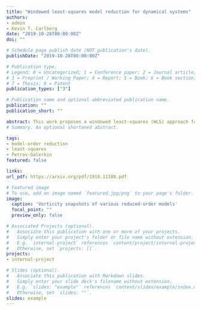 ```yaml
---
title: "Windowed least-squares model reduction for dynamical systems"
authors:
- admin
- Kevin T. Carlberg  
date: "2019-10-28T00:00:00Z"
doi: ""

# Schedule page publish date (NOT publication's date).
publishDate: "2019-10-28T00:00:00Z"

# Publication type.
# Legend: 0 = Uncategorized; 1 = Conference paper; 2 = Journal article;
# 3 = Preprint / Working Paper; 4 = Report; 5 = Book; 6 = Book section;
# 7 = Thesis; 8 = Patent
publication_types: ["3"]

# Publication name and optional abbreviated publication name.
publication: ""
publication_short: ""

abstract: This work proposes a windowed least-squares (WLS) approach for model-reduction of dynamical systems. The proposed approach sequentially minimizes the time-continuous full-order-model residual within a low-dimensional space-time trial subspace over time windows. The approach comprises a generalization of existing model reduction approaches, as particular instances of the methodology recover Galerkin, least-squares Petrov-Galerkin (LSPG), and space-time LSPG projection. In addition, the approach addresses key deficiencies in existing model-reduction techniques, e.g., the dependence of LSPG and space-time LSPG projection on the time discretization and the exponential growth in time exhibited by a posteriori error bounds for both Galerkin and LSPG projection. We consider two types of space-time trial subspaces within the proposed approach: one that reduces only the spatial dimension of the full-order model, and one that reduces both the spatial and temporal dimensions of the full-order model. For each type of trial subspace, we consider two different solution techniques: direct (i.e., discretize then optimize) and indirect (i.e., optimize then discretize). Numerical experiments conducted using trial subspaces characterized by spatial dimension reduction demonstrate that the WLS approach can yield more accurate solutions with lower space-time residuals than Galerkin and LSPG projection. 
# Summary. An optional shortened abstract.

tags:
- model-order reduction
- least-squares
- Petrov-Galerkin
featured: false 

links:
url_pdf: https://arxiv.org/pdf/1910.11388.pdf 

# Featured image
# To use, add an image named `featured.jpg/png` to your page's folder. 
image:
  caption: 'Vorticity snapshots of various reduced-order models'
  focal_point: ""
  preview_only: false

# Associated Projects (optional).
#   Associate this publication with one or more of your projects.
#   Simply enter your project's folder or file name without extension.
#   E.g. `internal-project` references `content/project/internal-project/index.md`.
#   Otherwise, set `projects: []`.
projects:
- internal-project

# Slides (optional).
#   Associate this publication with Markdown slides.
#   Simply enter your slide deck's filename without extension.
#   E.g. `slides: "example"` references `content/slides/example/index.md`.
#   Otherwise, set `slides: ""`.
slides: example
---
```

